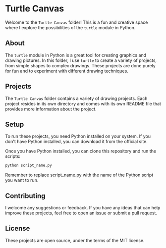 # Turtle Canvas

Welcome to the `Turtle Canvas` folder! This is a fun and creative space where I explore the possibilities of the `turtle` module in Python.

## About

The `turtle` module in Python is a great tool for creating graphics and drawing pictures. In this folder, I use `turtle` to create a variety of projects, from simple shapes to complex drawings. These projects are done purely for fun and to experiment with different drawing techniques.

## Projects

The `Turtle Canvas` folder contains a variety of drawing projects. Each project resides in its own directory and comes with its own README file that provides more information about the project.

## Setup

To run these projects, you need Python installed on your system. If you don't have Python installed, you can download it from the official site.

Once you have Python installed, you can clone this repository and run the scripts:

```bash
python script_name.py
```
Remember to replace script_name.py with the name of the Python script you want to run.

## Contributing

I welcome any suggestions or feedback. If you have any ideas that can help improve these projects, feel free to open an issue or submit a pull request.

## License

These projects are open source, under the terms of the MIT license.


